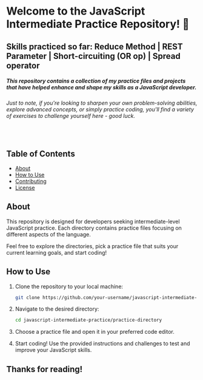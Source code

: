 <h1>Welcome to the JavaScript Intermediate Practice Repository! 👋 </h1>
<h2>Skills practiced so far: Reduce Method | REST Parameter | Short-circuiting (OR op) | Spread operator</h2>
<h5>This repository contains a collection of my practice files and projects that have helped enhance and shape my skills as a JavaScript developer.</h5>
  
  <h6>Just to note, if you're looking to sharpen your own problem-solving abilities, explore advanced concepts, or simply practice coding, you'll find a variety of exercises to challenge yourself here - good luck.</h6>
<br>

## Table of Contents
- [About](#about)
- [How to Use](#how-to-use)
- [Contributing](#contributing)
- [License](#license)

## About
This repository is designed for developers seeking intermediate-level JavaScript practice. Each directory contains practice files focusing on different aspects of the language.

Feel free to explore the directories, pick a practice file that suits your current learning goals, and start coding!

## How to Use
1. Clone the repository to your local machine:
    ```bash
    git clone https://github.com/your-username/javascript-intermediate-practice.git
    ```

2. Navigate to the desired directory:
    ```bash
    cd javascript-intermediate-practice/practice-directory
    ```

3. Choose a practice file and open it in your preferred code editor.

4. Start coding! Use the provided instructions and challenges to test and improve your JavaScript skills.

## Thanks for reading!


